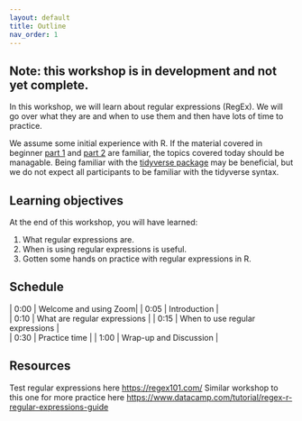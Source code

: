 ```yaml
---
layout: default
title: Outline
nav_order: 1
---
```


## Note: this workshop is in development and not yet complete.

In this workshop, we will learn about regular expressions (RegEx). We will go over what they are and when to use them and then have lots of time to practice.

We assume some initial experience with R. If the material covered in beginner <a href="https://ubc-library-rc.github.io/Beginner_R_Part1/" target="_blank">part 1</a> and <a href="https://ubc-library-rc.github.io/Beginner_R_Part2/" target="_blank">part 2</a> are familiar, the topics covered today should be managable. Being familiar with the <a href="https://ubc-library-rc.github.io/intro_to_tidyverse/" target="_blank">tidyverse package</a> may be beneficial, but we do not expect all participants to be familiar with the tidyverse syntax. 

## Learning objectives

At the end of this workshop, you will have learned:
1. What regular expressions are.
2. When is using regular expressions is useful.
3. Gotten some hands on practice with regular expressions in R.

## Schedule

| 0:00 | Welcome and using Zoom|
| 0:05 | Introduction |  
| 0:10 | What are regular expressions |
| 0:15 | When to use regular expressions |   
| 0:30 | Practice time |
| 1:00 | Wrap-up and Discussion |

## Resources
Test regular expressions here https://regex101.com/ 
Similar workshop to this one for more practice here https://www.datacamp.com/tutorial/regex-r-regular-expressions-guide 
